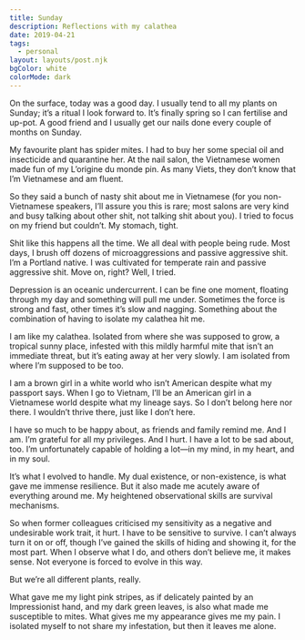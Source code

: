 ```yaml
---
title: Sunday
description: Reflections with my calathea
date: 2019-04-21
tags:
  - personal
layout: layouts/post.njk
bgColor: white
colorMode: dark
---
```


On the surface, today was a good day. I usually tend to all my plants on Sunday; it’s a ritual I look forward to. It’s finally spring so I can fertilise and up-pot. A good friend and I usually get our nails done every couple of months on Sunday.

My favourite plant has spider mites. I had to buy her some special oil and insecticide and quarantine her. At the nail salon, the Vietnamese women made fun of my L’origine du monde pin. As many Viets, they don’t know that I’m Vietnamese and am fluent.

So they said a bunch of nasty shit about me in Vietnamese (for you non-Vietnamese speakers, I’ll assure you this is rare; most salons are very kind and busy talking about other shit, not talking shit about you). I tried to focus on my friend but couldn’t. My stomach, tight.

Shit like this happens all the time. We all deal with people being rude. Most days, I brush off dozens of microaggressions and passive aggressive shit. I’m a Portland native. I was cultivated for temperate rain and passive aggressive shit. Move on, right? Well, I tried.

Depression is an oceanic undercurrent. I can be fine one moment, floating through my day and something will pull me under. Sometimes the force is strong and fast, other times it’s slow and nagging. Something about the combination of having to isolate my calathea hit me.

I am like my calathea. Isolated from where she was supposed to grow, a tropical sunny place, infested with this mildly harmful mite that isn’t an immediate threat, but it’s eating away at her very slowly. I am isolated from where I’m supposed to be too.

I am a brown girl in a white world who isn’t American despite what my passport says. When I go to Vietnam, I’ll be an American girl in a Vietnamese world despite what my lineage says. So I don’t belong here nor there. I wouldn’t thrive there, just like I don’t here.

I have so much to be happy about, as friends and family remind me. And I am. I’m grateful for all my privileges. And I hurt. I have a lot to be sad about, too. I’m unfortunately capable of holding a lot—in my mind, in my heart, and in my soul.

It’s what I evolved to handle. My dual existence, or non-existence, is what gave me immense resilience. But it also made me acutely aware of everything around me. My heightened observational skills are survival mechanisms.

So when former colleagues criticised my sensitivity as a negative and undesirable work trait, it hurt. I have to be sensitive to survive. I can’t always turn it on or off, though I’ve gained the skills of hiding and showing it, for the most part. When I observe what I do, and others don’t believe me, it makes sense. Not everyone is forced to evolve in this way.

But we’re all different plants, really.

What gave me my light pink stripes, as if delicately painted by an Impressionist hand, and my dark green leaves, is also what made me susceptible to mites. What gives me my appearance gives me my pain. I isolated myself to not share my infestation, but then it leaves me alone.

